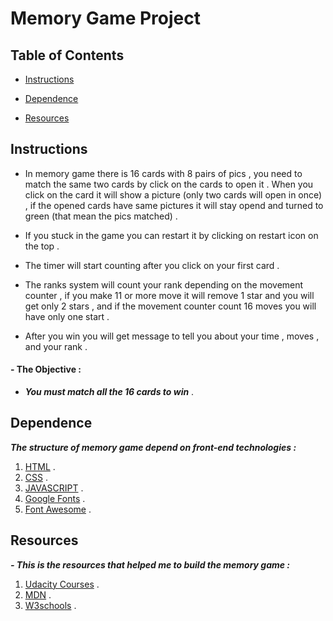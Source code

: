   

# Memory Game Project

  

  

## Table of Contents

  

  

*  [Instructions](#instructions)

  

*  [Dependence](#dependence)

  
*  [Resources](#resources)
  

## Instructions

  

  

* In memory game there is 16 cards with 8 pairs of pics , you need to match the same two cards by click on the cards to open it . When you click on the card it will show a picture (only two cards will open in once) , if the opened cards have same pictures it will stay opend and turned to green (that mean the pics matched) .

  

  

* If you stuck in the game you can restart it by clicking on restart icon on the top .

  

  

  

* The timer will start counting after you click on your first card .

  

  

* The ranks system will count your rank depending on the movement counter , if you make 11 or more move it will remove 1 star and you will get only 2 stars , and if the movement counter count 16 moves you will have only one start .

  

  

* After you win you will get message to tell you about your time , moves , and your rank .

  

  
 #### - The Objective :

  

*  ***You must match all the 16 cards to win*** .

  

## Dependence

***The structure of memory game depend on front-end technologies :***

 1. [HTML](https://en.wikipedia.org/wiki/HTML5) .
 2. [CSS](https://en.wikipedia.org/wiki/Cascading_Style_Sheets) .
 3. [JAVASCRIPT](https://en.wikipedia.org/wiki/JavaScript) .
 4. [Google Fonts](https://en.wikipedia.org/wiki/Google_Fonts) .
 5. [Font Awesome](https://en.wikipedia.org/wiki/Font_Awesome) .



## Resources

***- This is the resources that helped me to build the memory game :***

 1. [Udacity Courses](https://udacity.com/) .
 2. [MDN](https://developer.mozilla.org/en-US/) .
 3. [W3schools](https://www.w3schools.com/) .

